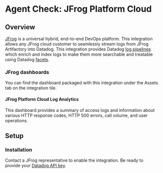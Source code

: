 # Agent Check: JFrog Platform Cloud

## Overview

[JFrog][1] is a universal hybrid, end-to-end DevOps platform. This integration allows any JFrog cloud customer to seamlessly stream logs from JFrog Artifactory into Datadog. This integration provides Datadog [log pipelines][2] which enrich and index logs to make them more searchable and treatable using Datadog [facets][3].

### JFrog dashboards

You can find the dashboard packaged with this integration under the Assets tab on the integration tile.

#### JFrog Platform Cloud Log Analytics
This dashboard provides a summary of access logs and information about various HTTP response codes, HTTP 500 errors, call volume, and user operations.

## Setup

### Installation

Contact a JFrog representative to enable the integration. Be ready to provide your [Datadog API key][4].

[1]: https://jfrog.com/
[2]: https://docs.datadoghq.com/logs/log_configuration/pipelines/?tab=source
[3]: https://docs.datadoghq.com/logs/explorer/facets/
[4]: https://app.datadoghq.com/organization-settings/api-keys


